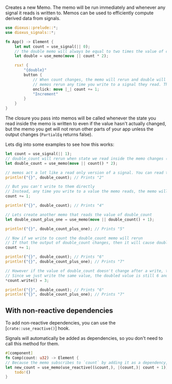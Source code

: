 Creates a new Memo. The memo will be run immediately and whenever any signal it reads is written to. Memos can be used to efficiently compute derived data from signals.

```rust
use dioxus::prelude::*;
use dioxus_signals::*;

fn App() -> Element {
    let mut count = use_signal(|| 0);
    // the double memo will always be equal to two times the value of count, even after count changes
    let double = use_memo(move || count * 2);

    rsx! {
        "{double}"
        button {
            // When count changes, the memo will rerun and double will be updated
            // memos rerun any time you write to a signal they read. They will only rerun values/component that depend on them if the value of the memo changes
            onclick: move |_| count += 1;
            "Increment"
        }
    }
}
```

The closure you pass into memos will be called whenever the state you read inside the memo is written to even if the value hasn't actually changed, but the memo you get will not rerun other parts of your app unless the output changes (`PartialEq` returns false).

Lets dig into some examples to see how this works:

```rust
let count = use_signal(|| 1);
// double_count will rerun when state we read inside the memo changes (count)
let double_count = use_memo(move || count() * 2);

// memos act a lot like a read only version of a signal. You can read them, display them, and move them around like any other signal
println!("{}", double_count); // Prints "2"

// But you can't write to them directly
// Instead, any time you write to a value the memo reads, the memo will rerun
count += 1;

println!("{}", double_count); // Prints "4"

// Lets create another memo that reads the value of double_count
let double_count_plus_one = use_memo(move || double_count() + 1);

println!("{}", double_count_plus_one); // Prints "5"

// Now if we write to count the double_count memo will rerun
// If that the output of double_count changes, then it will cause double_count_plus_one to rerun
count += 1;

println!("{}", double_count); // Prints "6"
println!("{}", double_count_plus_one); // Prints "7"

// However if the value of double_count doesn't change after a write, then it won't trigger double_count_plus_one to rerun
// Since we just write the same value, the doubled value is still 6 and we don't rerun double_count_plus_one
*count.write() = 3;

println!("{}", double_count); // Prints "6"
println!("{}", double_count_plus_one); // Prints "7"
```

## With non-reactive dependencies

To add non-reactive dependencies, you can use the [`crate::use_reactive()`] hook.

Signals will automatically be added as dependencies, so you don't need to call this method for them.

```rust
#[component]
fn Comp(count: u32) -> Element {
// Because the memo subscribes to `count` by adding it as a dependency, the memo will rerun every time `count` changes.
let new_count = use_memo(use_reactive((&count,), |(count,)| count + 1));
    todo!()
}
```
